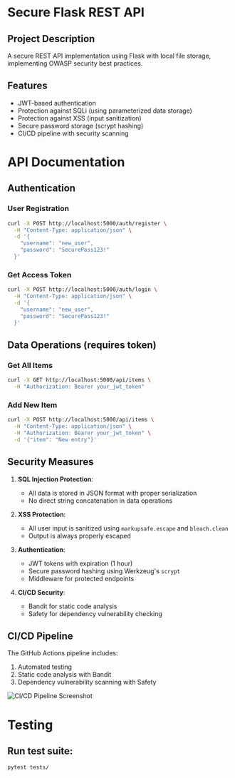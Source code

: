# Secure Flask REST API

## Project Description

A secure REST API implementation using Flask with local file storage, implementing OWASP security best practices.

## Features

- JWT-based authentication
- Protection against SQLi (using parameterized data storage)
- Protection against XSS (input sanitization)
- Secure password storage (scrypt hashing)
- CI/CD pipeline with security scanning

# API Documentation
## Authentication
### User Registration
```bash
curl -X POST http://localhost:5000/auth/register \
  -H "Content-Type: application/json" \
  -d '{
    "username": "new_user",
    "password": "SecurePass123!"
  }'
```
### Get Access Token
```bash
curl -X POST http://localhost:5000/auth/login \
  -H "Content-Type: application/json" \
  -d '{
    "username": "new_user",
    "password": "SecurePass123!"
  }'
```
## Data Operations (requires token)
### Get All Items
```bash
curl -X GET http://localhost:5000/api/items \
  -H "Authorization: Bearer your_jwt_token"
```
### Add New Item
```bash
curl -X POST http://localhost:5000/api/items \
  -H "Content-Type: application/json" \
  -H "Authorization: Bearer your_jwt_token" \
  -d '{"item": "New entry"}'
```
## Security Measures

1. **SQL Injection Protection**:
   - All data is stored in JSON format with proper serialization
   - No direct string concatenation in data operations

2. **XSS Protection**:
   - All user input is sanitized using `markupsafe.escape` and `bleach.clean`
   - Output is always properly escaped

3. **Authentication**:
   - JWT tokens with expiration (1 hour)
   - Secure password hashing using Werkzeug's `scrypt`
   - Middleware for protected endpoints

4. **CI/CD Security**:
   - Bandit for static code analysis
   - Safety for dependency vulnerability checking

## CI/CD Pipeline

The GitHub Actions pipeline includes:
1. Automated testing
2. Static code analysis with Bandit
3. Dependency vulnerability scanning with Safety

![CI/CD Pipeline Screenshot](screenshots/pipeline.png)

# Testing
## Run test suite:
```bash
pytest tests/
```
